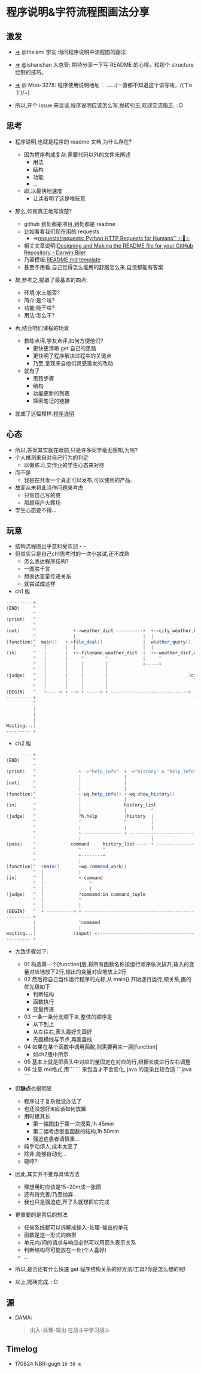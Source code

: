 # 程序说明&字符流程图画法分享

## 激发

- [=>](https://github.com/AIHackers/Py101-004/issues/64#issuecomment-323540706) @thxiami 学友:询问程序说明中流程图的画法
- [=>](https://github.com/AIHackers/Py101-004/issues/47#issuecomment-323584531) @ishanshan 大总管: 期待分享一下写 README 的心得，和那个 structure 绘制的技巧。
- [=>](https://github.com/AIHackers/Py101-004/issues/70#issuecomment-324278297) @ Miss-3278: 程序使用说明地址： ……(一直都不知道这个该写啥，/(ㄒoㄒ)/~)

- 所以,开个 issue 来谈谈,程序说明应该怎么写,抛砖引玉,欢迎交流指正. : D

## 思考

- 程序说明,也就是程序的 readme 文档,为什么存在?
    - 因为程序构成复杂,需要代码以外的文件来阐述
        - 用法
        - 结构
        - 功能
        - ...
    - 即,以最快地速度
        - 让读者明了这是啥玩意

- 那么,如何真正地写清楚?
    - github 到处都是项目,到处都是 readme
    - 比如看看我们现在用的 requests
        - =>[requests/requests: Python HTTP Requests for Humans™ ✨🍰✨](https://github.com/requests/requests)
    - 相关文章说明:[Designing and Making the README file for your GitHub Repository - Darwin Biler](http://www.darwinbiler.com/designing-and-making-the-readme-file-for-your-github-repository/)
    - 乃至模板:[README.md template](https://gist.github.com/jxson/1784669)
    - 甚至不用看,自己觉得怎么能用的舒服怎么来,自觉都能有答案
- 故,参考之,提取了最基本的四点:
    - 环境:水土服否?
    - 简介:是个啥?
    - 功能:能干啥?
    - 用法:怎么干?
- 再,结合咱们课程的场景
    - 教练点评,学友点评,如何方便他们?
        - 更快更清晰 get 自己的思路
        - 更快明了程序解决过程中的关键点
        - 乃至,呈现来自他们灵感激发的改动.
    - 就有了
        - 思路步骤
        - 结构
        - 功能更新的列表
        - 探索笔记的链接
- 就成了这幅模样:[程序说明](https://github.com/NBR-hugh/Py101-004/tree/master/Chap1/project#structure)

## 心态

- 所以,答案其实就在眼前,只是许多同学毫无感知,为啥?
- 个人推测来自对自己行为的判定
    - 以做练习,交作业的学生心态来对待
- 而不是
    - 我是在开发一个真正可以发布,可以使用的产品.
- 故而从未将此当作问题来考虑
    - 只管自己写的爽
    - 那顾用户火葬场
- 学生心态要不得...

## 玩意

- 结构流程图出乎意料受欢迎 - -
- 但其实只是自己ch1思考时的一次小尝试,还不成熟
    - 怎么表达程序结构?
    - 一图胜千言
    - 想表达变量传递关系
    - 就尝试成这样
- ch1 版

```java
--------- +
{END}     ^                                                                                   +-> exit {end}
          ^                                                                                   |
(print)   ^                                                                                   |-> "user quiry history"   +->"help info"
          ^                                                                                   |                          |
(out)     ^              +->weather_dict ----------+  +->city_weather,history_list --------+  +                          |
          ^              |                         |  |                                    |  |                          |
[function]^  main()   +->file_deal()               |  weather_query()                      |  quit()                     help()
          ^   |       |  |                         |  |                                    |  |                          |
(in)      ^   |       |  +<-filename,weather_dict  |  +<-weather_dict,city,history_list    |  +<- history_list           +
          ^   |       |     ^        ^             |     ^            ^    ^               |  |   ^                      |
          ^   |       |     |        |             +-----+            |    |               +--|---+                      |
          ^   |       |     |        |                                |    |                  |                          |
(judge)   ^   |       |     |        |                              ?city  |              ?q or quit                ?h or help  ?wrong -> +
          ^   |       |     |        |                                ^    |                  ^                          ^          ^     |
          ^   |       |     |        |                                |    |                  |                          |          |     |
{BEGIN}   ^   +-----> + --> + -----> + -----------------------------> + -- + -----------------+------------------------> + -------- +     |
--------- +                                                           ^                       ^                          ^                |
          ^                                                           |                       |                          |                |
          |                                                           + ----- ------------- commond -------------------- +                |
          |                                                                                   |                                           |
          |                                                                                   +                                           |
Waiting...|                                                                                (input)< ------------------------------------- +
--------- +
```

- ch2 版

```java
--------- +
{END}     ^                                                               + ->exit()
          ^                                                               |
(print)   ^                + ->"help_info"  + ->"history" & "help_info"   |               + ->"c error"    + -> "city,weather,temp"            + -> 'NOT FOND'
          ^                |                |                             |               |                |                                   |
[out]     ^                |                |                             |               |                +-> weather_dict,history_list       +-------> + ---> +
          ^                |                |                             |               |                |                                   |         ^      |
[function]^                +-wq.help_info() +-wq.show_history()           +-wq.quit()     |                +-json_handle()                     |         |      |
          ^                |                |                             |               |                |                                   |         |      |
[in]      ^                |                history_list                  +history_list   |                +response,weather_dict,history_list |         |      |
          ^                |                |         ^                   |         ^     |                |                   ^         ^     |         |      |
(judge)   ^                ?h,help          ?history  |                   ?quit     |     ?else            ?200                |         |     ?404      ?else  |
          ^                ^                ^         |                   ^         |     ^                ^                   |         |     ^         ^      |
          ^                |                |         |                   |         |     |                |                   |         |     |         |      |
          ^                + -------------- + --------------------------- + ------------- +                + --------------------------------- + ------- +      |
          ^                |                          |                             |                      |                   |         |                      |
[pass]    ^             command     history_list----- + --------------------------- +             response.status_code         |         |                      |
          ^                ^        ^                                                                      ^                   |         |                      |
          ^                +--------+                                                                      |                   |         |                      |
          ^                |                                                                               |                   |         |                      |
[function]^  +main()       +wq.command_work()                                                              +get_API_requests() |         |                      |
          ^  |             |                                                                               |                   |         |                      |
[in]      ^  |             +-command                                                                       +city,    weather_dict,history_list                  |
          ^  |                 ^                                                                           ^              ^        ^                            |
          ^  |                 |                                                                           |              |        |                            |
(judge)   ^  |             ?command:in command_tuple                                                       ?command:else  |        |                            |
          ^  |             ^                                                                               |              |        |                            |
          ^  |             |                                                                               |              |        |                            |
{BEGIN}   ^  + ----------> + ----------------------------------------------------------------------------- + ------------ + ------ +                            |
--------- +                                                                                                                                                     |
          |                ^command                                                                                                                             |
          |                |                                                                                                                                    |
waiting...|              (input) <----------------------------------------------------------------------------------------------------------------------------- +
--------- +
```

- 大致步骤如下:
    - 01  构造第一个[function]层,将所有函数名称按运行顺序依次排开,输入的变量对应地放下2行,输出的变量对应地放上2行
    - 02 然后把自己当作运行程序的光标,从 main() 开始逐行运行,顺关系,画的优先级如下
        - 判断结构
        - 函数执行
        - 变量传递
    - 03 一条一条分支顺下来,整体的顺序是
        - 从下到上
        - 从左往右,表头最好先画好
        - 先画横线与节点,再画竖线
    - 04 如果在某个函数中调用函数,则需要再来一层[function]
        - 如ch2版中所示
    - 05 基本上就是把表头中对应的量固定在对应的行,根据长度进行左右调整
    - 06 注意 md格式,用\`\`\` \`\`\` 来包含才不会变化, java 的渲染比较合适
        \`\`\`java
        \`\`\`

- 但**缺点**也很明显
    - 程序过于复杂就没办法了
    - 也还没想好`类`应该如何放置
    - 用时极其长
        - 第一幅图由于第一次摸索,1h 45min
        - 第二幅考虑嵌套函数的结构,1h 50min
        - 强迫症患者请慎重...
    - 纯手动烦人,成本太高了
    - 除非,能够自动化...
    - 嗯哼?!
- 因此,其实并不推荐具体方法
    - 理想用时应该是15~20m成一张图
    - 还有待完善/乃至抛弃...
    - 我也只是强迫症,开了头就想把它完成
- 更重要的是背后的想法
    - 任何系统都可以拆解成输入-处理-输出的单元
    - 函数是这一形式的典型
    - 单元内/间的请求与响应必然可以用箭头表示关系
    - 判断结构尽可能放在一处(个人喜好)
    - ...

- 所以,是否还有什么快速 get 程序结构关系的好方法/工具?你是怎么想的呢!

- 以上,抛砖完成. : D

## 源

- DAMA:

    >出入-处理-输出
    >在战斗中学习战斗

## Timelog

- 170824 NBR-gugh `1h 30 m`

